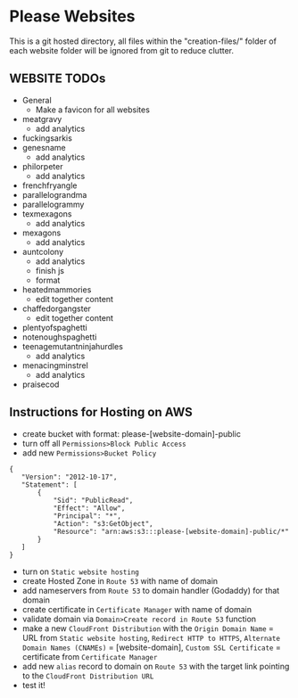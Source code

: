 # Please Websites

This is a git hosted directory, all files within the "creation-files/" folder of each website folder will be ignored from git to reduce clutter.

## WEBSITE TODOs
- General
  - Make a favicon for all websites
- meatgravy
  - add analytics
- fuckingsarkis
- genesname
  - add analytics
- philorpeter
  - add analytics
- frenchfryangle
- parallelograndma
- parallelogrammy
- texmexagons
  - add analytics
- mexagons
  - add analytics
- auntcolony
  - add analytics
  - finish js
  - format
- heatedmammories
  - edit together content
- chaffedorgangster
  - edit together content
- plentyofspaghetti
- notenoughspaghetti
- teenagemutantninjahurdles
  - add analytics
- menacingminstrel
  - add analytics
- praisecod

## Instructions for Hosting on AWS
 - create bucket with format: please-[website-domain]-public
 - turn off all `Permissions>Block Public Access`
 - add new `Permissions>Bucket Policy`
 ```
{
    "Version": "2012-10-17",
    "Statement": [
        {
            "Sid": "PublicRead",
            "Effect": "Allow",
            "Principal": "*",
            "Action": "s3:GetObject",
            "Resource": "arn:aws:s3:::please-[website-domain]-public/*"
        }
    ]
}
```
 - turn on `Static website hosting`
 - create Hosted Zone in `Route 53` with name of domain
 - add nameservers from `Route 53` to domain handler (Godaddy) for that domain
 - create certificate in `Certificate Manager` with name of domain
 - validate domain via `Domain>Create record in Route 53` function
 - make a new `CloudFront Distribution` with the `Origin Domain Name` = URL from `Static website hosting`, `Redirect HTTP to HTTPS`, `Alternate Domain Names (CNAMEs)` = [website-domain], `Custom SSL Certificate` = certificate from `Certificate Manager`
 - add new `alias` record to domain on `Route 53` with the target link pointing to the `CloudFront Distribution URL` 
 - test it!
